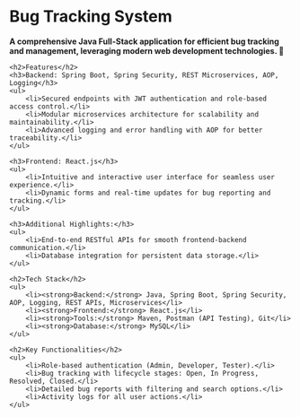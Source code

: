 <!DOCTYPE html>
<html lang="en">
<head>
    <meta charset="UTF-8">
    <meta name="viewport" content="width=device-width, initial-scale=1.0">
    <title>Bug Tracking System</title>
</head>
<body>
    <h1>Bug Tracking System</h1>
    <p><strong>A comprehensive Java Full-Stack application for efficient bug tracking and management, leveraging modern web development technologies. 🚀</strong></p>
    
    <h2>Features</h2>
    <h3>Backend: Spring Boot, Spring Security, REST Microservices, AOP, Logging</h3>
    <ul>
        <li>Secured endpoints with JWT authentication and role-based access control.</li>
        <li>Modular microservices architecture for scalability and maintainability.</li>
        <li>Advanced logging and error handling with AOP for better traceability.</li>
    </ul>
    
    <h3>Frontend: React.js</h3>
    <ul>
        <li>Intuitive and interactive user interface for seamless user experience.</li>
        <li>Dynamic forms and real-time updates for bug reporting and tracking.</li>
    </ul>
    
    <h3>Additional Highlights:</h3>
    <ul>
        <li>End-to-end RESTful APIs for smooth frontend-backend communication.</li>
        <li>Database integration for persistent data storage.</li>
    </ul>
    
    <h2>Tech Stack</h2>
    <ul>
        <li><strong>Backend:</strong> Java, Spring Boot, Spring Security, AOP, Logging, REST APIs, Microservices</li>
        <li><strong>Frontend:</strong> React.js</li>
        <li><strong>Tools:</strong> Maven, Postman (API Testing), Git</li>
        <li><strong>Database:</strong> MySQL</li>
    </ul>
    
    <h2>Key Functionalities</h2>
    <ul>
        <li>Role-based authentication (Admin, Developer, Tester).</li>
        <li>Bug tracking with lifecycle stages: Open, In Progress, Resolved, Closed.</li>
        <li>Detailed bug reports with filtering and search options.</li>
        <li>Activity logs for all user actions.</li>
    </ul>
</body>
</html>
